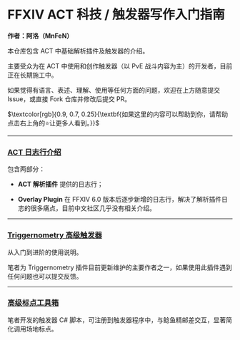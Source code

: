 # FFXIV ACT 科技 / 触发器写作入门指南

**作者：阿洛（MnFeN）**

本仓库包含 ACT 中基础解析插件及触发器的介绍。

主要受众为在 ACT 中使用和创作触发器（以 PvE 战斗内容为主）的开发者，目前正在长期施工中。

如果觉得有语言、表述、理解、使用等任何方面的问题，欢迎在上方随意提交 Issue，或直接 Fork 仓库并修改后提交 PR。

$`\textcolor[rgb]{0.9, 0.7, 0.25}{\textbf{如果这里的内容可以帮助到你，请帮助点击右上角的⭐让更多人看到。}}`$

---

### [ACT 日志行介绍](7.0%20ACT%20%E6%97%A5%E5%BF%97%E6%8C%87%E5%8D%97.md)

包含两部分：

- **ACT 解析插件** 提供的日志行；

- **Overlay Plugin** 在 FFXIV 6.0 版本后逐步新增的日志行，解决了解析插件日志的很多痛点，目前中文社区几乎没有相关介绍。

---

### [Triggernometry 高级触发器](Triggernometry%20触发器写作指南)

从入门到进阶的使用说明。

笔者为 Triggernometry 插件目前更新维护的主要作者之一，如果使用此插件遇到任何问题也可以提交反馈。

---

### [高级标点工具箱](高级标点工具箱%20AdvWm)

笔者开发的触发器 C# 脚本，可注册到触发器程序中，与鲶鱼精邮差交互，显著简化调用场地标点。

